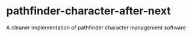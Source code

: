 # pathfinder-character-after-next
A cleaner implementation of pathfinder character management software

